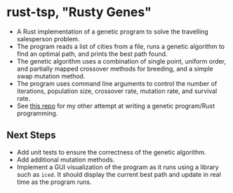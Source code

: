 # rust-tsp, "Rusty Genes"
- A Rust implementation of a genetic program to solve the travelling salesperson problem.
- The program reads a list of cities from a file, runs a genetic algorithm to find an optimal path, and prints the best path found.
- The genetic algorithm uses a combination of single point, uniform order, and partially mapped crossover methods for breeding, and a simple swap mutation method.
- The program uses command line arguments to control the number of iterations, population size, crossover rate, mutation rate, and survival rate.
- See [this repo](https://github.com/LTeder/rust-symboreg) for my other attempt at writing a genetic program/Rust programming.

## Next Steps
- Add unit tests to ensure the correctness of the genetic algorithm.
- Add additional mutation methods.
- Implement a GUI visualization of the program as it runs using a library such as `iced`. It should display the current best path and update in real time as the program runs.